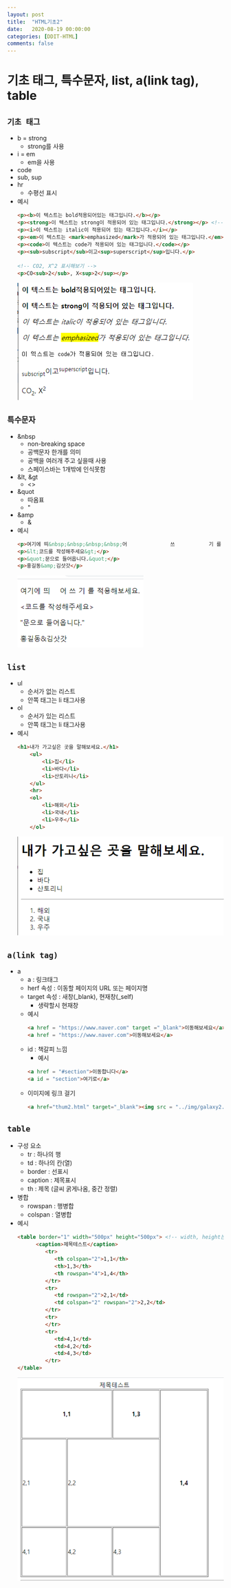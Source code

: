 ```yaml
---
layout: post
title:  "HTML기초2"
date:   2020-08-19 00:00:00
categories: [DDIT-HTML]
comments: false
---
```


# 기초 태그, 특수문자, list, a(link tag), table

## `기초 태그`
- b = strong
    - strong를 사용
- i = em
    - em을 사용
- code
- sub, sup
- hr
    - 수평선 표시
- 예시
    ```html
    <p><b>이 텍스트는 bold적용되어있는 태그입니다.</b></p>
    <p><strong>이 텍스트는 strong이 적용되어 있는 태그입니다.</strong></p> <!-- strong태그를 더 많이씀 -->
    <p><i>이 텍스트는 italic이 적용되어 있는 태그입니다.</i></p>
    <p><em>이 텍스트는 <mark>emphasized</mark>가 적용되어 있는 태그입니다.</em></p> <!-- em태그를 더 많이씀 -->
    <p><code>이 텍스트는 code가 적용되어 있는 태그입니다.</code></p>
    <p><sub>subscript</sub>이고<sup>superscript</sup>입니다.</p>
		
    <!-- CO2, X^2 표시해보기 -->
    <p>CO<sub>2</sub>, X<sup>2</sup></p>
    ```
    ![결과](/img/0819/1.PNG)
            
## `특수문자`
- &nbsp 
    - non-breaking space    
    - 공백문자 한개를 의미
    - 공백을 여러개 주고 싶을때 사용
    - 스페이스바는 1개밖에 인식못함
- &lt, &gt
    - <>
- &quot
    - 따옴표
    - "
- &amp
    - &     
- 예시
    ```html
    <p>여기에 띄&nbsp;&nbsp;&nbsp;&nbsp;어              쓰           기 를 적용해보세요.</p>
    <p>&lt;코드를 작성해주세요&gt;</p>
    <p>&quot;문으로 들어옵니다.&quot;</p>
    <p>홍길동&amp;김삿갓</p>
    ```
    ![결과](/img/0819/2.PNG)

## `list`
- ul
    - 순서가 없는 리스트
    - 안쪽 태그는 li 태그사용
- ol
    - 순서가 있는 리스트
    - 안쪽 태그는 li 태그사용
- 예시
    ```html
    <h1>내가 가고싶은 곳을 말해보세요.</h1>
    	<ul>
    		<li>집</li>
    		<li>바다</li>
    		<li>산토리니</li>
    	</ul>
    	<hr>
    	<ol>
    		<li>해외</li>
    		<li>국내</li>
    		<li>우주</li>
    	</ol>
    ```
    ![결과](/img/0819/3.PNG)         
    
## `a(link tag)`
- a
    - a : 링크태그
    - herf 속성 : 이동할 페이지의 URL 또는 페이지명
    - target 속성 : 새창(_blank), 현재창(_self)
        - 생략할시 현재창 
    - 예시
        ```html
        <a href = "https://www.naver.com" target ="_blank">이동해보세요</a>
        <a href = "https://www.naver.com">이동해보세요</a>
        ```   
    - id : 책갈피 느낌
        - 예시    
        ```html
        <a href = "#section">이동합니다</a>
        <a id = "section">여기로</a>
        ```                   
    - 이미지에 링크 걸기
        ```html
        <a href="thum2.html" target="_blank"><img src = "../img/galaxy2.jpg" alt = "우주사진2" width = "300px" height = "300px"></a>
        ```
## `table`
- 구성 요소
    - tr : 하나의 행
    - td : 하나의 칸(열)
    - border : 선표시
    - caption : 제목표시
    - th : 제목 (글씨 굵게나옴, 중간 정렬)
- 병합
    - rowspan : 행병합
    - colspan : 열병합
- 예시
    ```html
    <table border="1" width="500px" height="500px"> <!-- width, height는 css에서 정하기 -->
          <caption>제목테스트</caption>
    		 <tr>
    		 	<th colspan="2">1,1</th>
    		 	<th>1,3</th>
    		 	<th rowspan="4">1,4</th>
    		 </tr>
    		 <tr>
    		 	<td rowspan="2">2,1</td>
    		 	<td colspan="2" rowspan="2">2,2</td>
    		 </tr>
    		 <tr>
    		 </tr>
    		 <tr>
    		 	<td>4,1</td>
    		 	<td>4,2</td>
    		 	<td>4,3</td>
    		 </tr>
    </table>
    ```
    ![결과](/img/0819/5.PNG)        